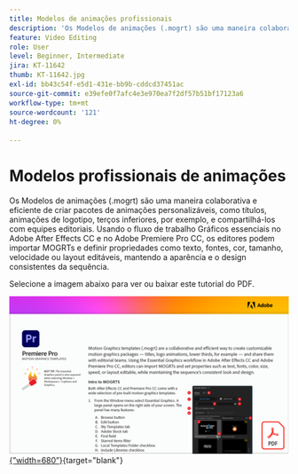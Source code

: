 ```yaml
---
title: Modelos de animações profissionais
description: 'Os Modelos de animações (.mogrt) são uma maneira colaborativa e eficiente de criar pacotes de animações personalizáveis: títulos, animações de logotipo, terços inferiores e compartilhá-los com equipes editoriais'
feature: Video Editing
role: User
level: Beginner, Intermediate
jira: KT-11642
thumb: KT-11642.jpg
exl-id: bb43c54f-e5d1-431e-bb9b-cddcd37451ac
source-git-commit: e39efe0f7afc4e3e970ea7f2df57b51bf17123a6
workflow-type: tm+mt
source-wordcount: '121'
ht-degree: 0%

---
```


# Modelos profissionais de animações

Os Modelos de animações (.mogrt) são uma maneira colaborativa e eficiente de criar pacotes de animações personalizáveis, como títulos, animações de logotipo, terços inferiores, por exemplo, e compartilhá-los com equipes editoriais. Usando o fluxo de trabalho Gráficos essenciais no Adobe After Effects CC e no Adobe Premiere Pro CC, os editores podem importar MOGRTs e definir propriedades como texto, fontes, cor, tamanho, velocidade ou layout editáveis, mantendo a aparência e o design consistentes da sequência.

Selecione a imagem abaixo para ver ou baixar este tutorial do PDF.

[![Primeira página da imagem do tutorial](assets/MORGTs.png){”width=680”}](assets/Adobe-Premiere-Pro-Motion-Graphics-Templates.pdf){target="blank"}
